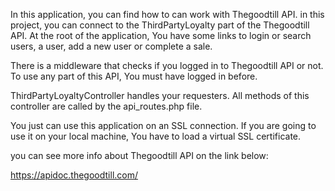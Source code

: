 
In this application, you can find how to can work with Thegoodtill API. in this project, you can connect to the ThirdPartyLoyalty part of the Thegoodtill API. At the root of the application, You have some links to login or search users, a user, add a new user or complete a sale. 

There is a middleware that checks if you logged in to Thegoodtill API or not. To use any part of this API, You must have logged in before. 

ThirdPartyLoyaltyController handles your requesters. All methods of this controller are called by the api_routes.php file. 

You just can use this application on an SSL connection. If you are going to use it on your local machine, You have to load a virtual SSL certificate.

you can see more info about Thegoodtill API on the link below:

https://apidoc.thegoodtill.com/
